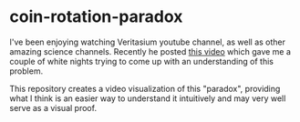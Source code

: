 # coin-rotation-paradox

I've been enjoying watching Veritasium youtube channel, as well as other amazing science channels. Recently he posted [this video](https://www.youtube.com/watch?v=FUHkTs-Ipfg) which gave me a couple of white nights trying to come up with an understanding of this problem.

This repository creates a video visualization of this "paradox", providing what I think is an easier way to understand it intuitively and may very well serve as a visual proof.
